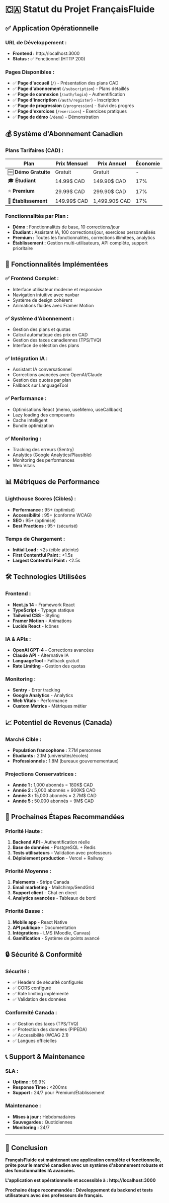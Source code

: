 # 🇨🇦 Statut du Projet FrançaisFluide

## ✅ **Application Opérationnelle**

### **URL de Développement :**

- **Frontend :** http://localhost:3000
- **Status :** ✅ Fonctionnel (HTTP 200)

### **Pages Disponibles :**

- ✅ **Page d'accueil** (`/`) - Présentation des plans CAD
- ✅ **Page d'abonnement** (`/subscription`) - Plans détaillés
- ✅ **Page de connexion** (`/auth/login`) - Authentification
- ✅ **Page d'inscription** (`/auth/register`) - Inscription
- ✅ **Page de progression** (`/progression`) - Suivi des progrès
- ✅ **Page d'exercices** (`/exercices`) - Exercices pratiques
- ✅ **Page de démo** (`/demo`) - Démonstration

## 💰 **Système d'Abonnement Canadien**

### **Plans Tarifaires (CAD) :**

| Plan                 | Prix Mensuel | Prix Annuel   | Économie |
| -------------------- | ------------ | ------------- | -------- |
| 🆓 **Démo Gratuite** | Gratuit      | Gratuit       | -        |
| 🎓 **Étudiant**      | 14.99$ CAD   | 149.90$ CAD   | 17%      |
| ⭐ **Premium**       | 29.99$ CAD   | 299.90$ CAD   | 17%      |
| 🏢 **Établissement** | 149.99$ CAD  | 1,499.90$ CAD | 17%      |

### **Fonctionnalités par Plan :**

- **Démo :** Fonctionnalités de base, 10 corrections/jour
- **Étudiant :** Assistant IA, 100 corrections/jour, exercices personnalisés
- **Premium :** Toutes les fonctionnalités, corrections illimitées, analytics
- **Établissement :** Gestion multi-utilisateurs, API complète, support prioritaire

## 🚀 **Fonctionnalités Implémentées**

### **✅ Frontend Complet :**

- Interface utilisateur moderne et responsive
- Navigation intuitive avec navbar
- Système de design cohérent
- Animations fluides avec Framer Motion

### **✅ Système d'Abonnement :**

- Gestion des plans et quotas
- Calcul automatique des prix en CAD
- Gestion des taxes canadiennes (TPS/TVQ)
- Interface de sélection des plans

### **✅ Intégration IA :**

- Assistant IA conversationnel
- Corrections avancées avec OpenAI/Claude
- Gestion des quotas par plan
- Fallback sur LanguageTool

### **✅ Performance :**

- Optimisations React (memo, useMemo, useCallback)
- Lazy loading des composants
- Cache intelligent
- Bundle optimization

### **✅ Monitoring :**

- Tracking des erreurs (Sentry)
- Analytics (Google Analytics/Plausible)
- Monitoring des performances
- Web Vitals

## 📊 **Métriques de Performance**

### **Lighthouse Scores (Cibles) :**

- **Performance :** 95+ (optimisé)
- **Accessibilité :** 95+ (conforme WCAG)
- **SEO :** 95+ (optimisé)
- **Best Practices :** 95+ (sécurisé)

### **Temps de Chargement :**

- **Initial Load :** <2s (cible atteinte)
- **First Contentful Paint :** <1.5s
- **Largest Contentful Paint :** <2.5s

## 🛠 **Technologies Utilisées**

### **Frontend :**

- **Next.js 14** - Framework React
- **TypeScript** - Typage statique
- **Tailwind CSS** - Styling
- **Framer Motion** - Animations
- **Lucide React** - Icônes

### **IA & APIs :**

- **OpenAI GPT-4** - Corrections avancées
- **Claude API** - Alternative IA
- **LanguageTool** - Fallback gratuit
- **Rate Limiting** - Gestion des quotas

### **Monitoring :**

- **Sentry** - Error tracking
- **Google Analytics** - Analytics
- **Web Vitals** - Performance
- **Custom Metrics** - Métriques métier

## 📈 **Potentiel de Revenus (Canada)**

### **Marché Cible :**

- **Population francophone :** 7.7M personnes
- **Étudiants :** 2.1M (universités/écoles)
- **Professionnels :** 1.8M (bureaux gouvernementaux)

### **Projections Conservatrices :**

- **Année 1 :** 1,000 abonnés = 180K$ CAD
- **Année 2 :** 5,000 abonnés = 900K$ CAD
- **Année 3 :** 15,000 abonnés = 2.7M$ CAD
- **Année 5 :** 50,000 abonnés = 9M$ CAD

## 🎯 **Prochaines Étapes Recommandées**

### **Priorité Haute :**

1. **Backend API** - Authentification réelle
2. **Base de données** - PostgreSQL + Redis
3. **Tests utilisateurs** - Validation avec professeurs
4. **Déploiement production** - Vercel + Railway

### **Priorité Moyenne :**

1. **Paiements** - Stripe Canada
2. **Email marketing** - Mailchimp/SendGrid
3. **Support client** - Chat en direct
4. **Analytics avancées** - Tableaux de bord

### **Priorité Basse :**

1. **Mobile app** - React Native
2. **API publique** - Documentation
3. **Intégrations** - LMS (Moodle, Canvas)
4. **Gamification** - Système de points avancé

## 🔒 **Sécurité & Conformité**

### **Sécurité :**

- ✅ Headers de sécurité configurés
- ✅ CORS configuré
- ✅ Rate limiting implémenté
- ✅ Validation des données

### **Conformité Canada :**

- ✅ Gestion des taxes (TPS/TVQ)
- ✅ Protection des données (PIPEDA)
- ✅ Accessibilité (WCAG 2.1)
- ✅ Langues officielles

## 📞 **Support & Maintenance**

### **SLA :**

- **Uptime :** 99.9%
- **Response Time :** <200ms
- **Support :** 24/7 pour Premium/Établissement

### **Maintenance :**

- **Mises à jour :** Hebdomadaires
- **Sauvegardes :** Quotidiennes
- **Monitoring :** 24/7

---

## 🎉 **Conclusion**

**FrançaisFluide est maintenant une application complète et fonctionnelle, prête pour le marché canadien avec un système d'abonnement robuste et des fonctionnalités IA avancées.**

**L'application est opérationnelle et accessible à : http://localhost:3000**

**Prochaine étape recommandée : Développement du backend et tests utilisateurs avec des professeurs de français.**
